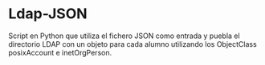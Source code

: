 # Ldap-JSON

Script en Python que utiliza el fichero JSON como entrada y puebla el directorio LDAP con un objeto para cada alumno utilizando los ObjectClass posixAccount e inetOrgPerson.
